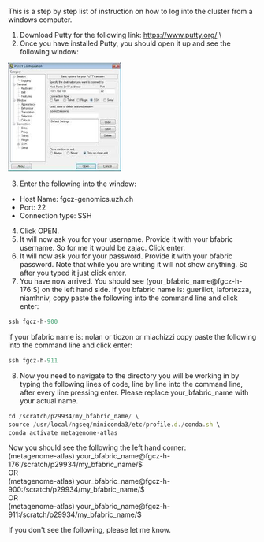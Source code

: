 This is a step by step list of instruction on how to log into the cluster from a windows computer.

1. Download Putty for the following link: https://www.putty.org/ \
2. Once you have installed Putty, you should open it up and see the following window:

![Putty](Putty_picture.jpeg)

3. Enter the following into the window:

- Host Name: fgcz-genomics.uzh.ch
- Port: 22
- Connection type: SSH

4. Click OPEN.
5. It will now ask you for your username. Provide it with your bfabric username. So for me it would be zajac. Click enter.
6. It will now ask you for your password. Provide it with your bfabric password. Note that while you are writing it will not show anything. So after you typed it just click enter.
7. You have now arrived. You should see (your_bfabric_name@fgcz-h-176:$) on the left hand side. 
If you bfabric name is: guerillot, lafortezza, niamhniv, copy paste the following into the command line and click enter:

```js
ssh fgcz-h-900
```

if your bfabric name is: nolan or tiozon or miachizzi copy paste the following into the command line and click enter:

```js
ssh fgcz-h-911
```

8. Now you need to navigate to the directory you will be working in by typing the following lines of code, line by line into the command line, after every line pressing enter. Please replace your_bfabric_name with your actual name.

```js
cd /scratch/p29934/my_bfabric_name/ \
source /usr/local/ngseq/miniconda3/etc/profile.d./conda.sh \
conda activate metagenome-atlas 
```

Now you should see the following the left hand corner: \
(metagenome-atlas) your_bfabric_name@fgcz-h-176:/scratch/p29934/my_bfabric_name/$ \
OR \
(metagenome-atlas) your_bfabric_name@fgcz-h-900:/scratch/p29934/my_bfabric_name/$ \
OR \
(metagenome-atlas) your_bfabric_name@fgcz-h-911:/scratch/p29934/my_bfabric_name/$ 

If you don't see the following, please let me know.

